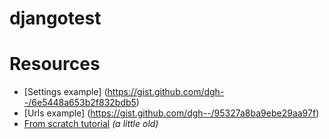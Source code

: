 djangotest
==========

# **Resources**
* [Settings example] (https://gist.github.com/dgh--/6e5448a653b2f832bdb5)
* [Urls example] (https://gist.github.com/dgh--/95327a8ba9ebe29aa97f)
* [From scratch tutorial](http://spapas.github.io/2014/02/13/wagtail-tutorial/) *(a little old)*


